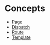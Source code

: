 # Concepts

 - [Page](page.md)
 - [Dispatch](dispatch.md)
 - [Route](route.md)
 - [Template](template.md)
